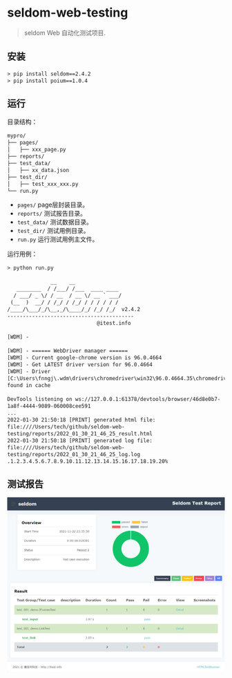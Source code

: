 # seldom-web-testing

> seldom Web 自动化测试项目.

## 安装

```shell
> pip install seldom==2.4.2
> pip install poium==1.0.4
```

## 运行

目录结构：

```shell
mypro/
├── pages/
│   ├── xxx_page.py
├── reports/
├── test_data/
│   ├── xx_data.json
├── test_dir/
│   ├── test_xxx_xxx.py
└── run.py
```

* `pages/` page层封装目录。
* `reports/` 测试报告目录。
* `test_data/` 测试数据目录。
* `test_dir/` 测试用例目录。
* `run.py` 运行测试用例主文件。

运行用例：

```shell
> python run.py

              __    __
   ________  / /___/ /___  ____ ____
  / ___/ _ \/ / __  / __ \/ __ ` ___/
 (__  )  __/ / /_/ / /_/ / / / / / /
/____/\___/_/\__,_/\____/_/ /_/ /_/  v2.4.2
-----------------------------------------
                             @itest.info

[WDM] -

[WDM] - ====== WebDriver manager ======
[WDM] - Current google-chrome version is 96.0.4664
[WDM] - Get LATEST driver version for 96.0.4664
[WDM] - Driver [C:\Users\fnngj\.wdm\drivers\chromedriver\win32\96.0.4664.35\chromedriver.exe] found in cache

DevTools listening on ws://127.0.0.1:61378/devtools/browser/46d8e0b7-1a8f-4444-9089-060008cee591
...
2022-01-30 21:50:18 [PRINT] generated html file: file:////Users/tech/github/seldom-web-testing/reports/2022_01_30_21_46_25_result.html
2022-01-30 21:50:18 [PRINT] generated log file: file:////Users/tech/github/seldom-web-testing/reports/2022_01_30_21_46_25_log.log
.1.2.3.4.5.6.7.8.9.10.11.12.13.14.15.16.17.18.19.20%
```

## 测试报告

![](report.png)
